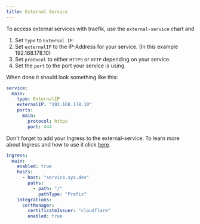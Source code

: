 ```yaml
---
title: External Service
---
```


To access external services with traefik, use the `external-service` chart and

1. Set `type` to `External IP`
2. Set `externalIP` to the IP-Address for your service. (In this example 192.168.178.10)
3. Set `protocol` to either `HTTPS` or `HTTP` depending on your service.
4. Set the `port` to the port your service is using.

When done it should look something like this:

```yaml
service:
  main:
    type: ExternalIP
    externalIP: "192.168.178.10"
    ports:
      main:
        protocol: https
        port: 444
```

Don't forget to add your Ingress to the external-service. To learn more about Ingress and how to use it click [here](/guides/ingress/).

```yaml
ingress:
  main:
    enabled: true
    hosts:
      - host: "service.xyz.dev"
        paths:
          - path: "/"
            pathType: "Prefix"
    integrations:
      certManager:
        certificateIssuer: "cloudflare"
        enabled: true
```
